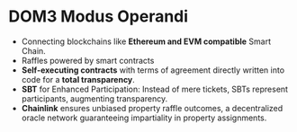 # DOM3 Modus Operandi

* Connecting blockchains like **Ethereum and EVM compatible** Smart Chain.
* Raffles powered by smart contracts
* **Self-executing contracts** with terms of agreement directly written into code for a **total transparency**.
* **SBT** for Enhanced Participation: Instead of mere tickets, SBTs represent participants, augmenting transparency.
* **Chainlink** ensures unbiased property raffle outcomes, a decentralized oracle network guaranteeing impartiality in property assignments.
